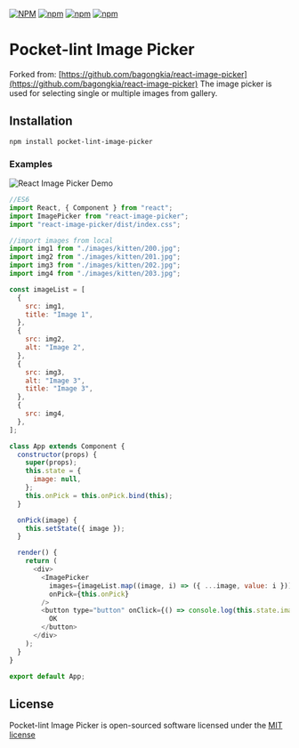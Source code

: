 [![NPM](https://img.shields.io/npm/v/react-image-picker.svg)](https://www.npmjs.com/package/pocket-lint-image-picker)
[![npm](https://img.shields.io/npm/dt/react-image-picker.svg)](https://www.npmjs.com/package/pocket-lint-image-picker)
[![npm](https://img.shields.io/npm/dm/react-image-picker.svg)](https://www.npmjs.com/package/pocket-lint-image-picker)
[![npm](https://img.shields.io/npm/l/react-image-picker.svg)](http://opensource.org/licenses/MIT)

# Pocket-lint Image Picker

Forked from: [https://github.com/bagongkia/react-image-picker](https://github.com/bagongkia/react-image-picker)
The image picker is used for selecting single or multiple images from gallery.

## Installation

```
npm install pocket-lint-image-picker
```

### Examples

![React Image Picker Demo](https://raw.githubusercontent.com/bagongkia/react-image-picker/master/docs/img/react-image-picker-demo.jpg)

```javascript
//ES6
import React, { Component } from "react";
import ImagePicker from "react-image-picker";
import "react-image-picker/dist/index.css";

//import images from local
import img1 from "./images/kitten/200.jpg";
import img2 from "./images/kitten/201.jpg";
import img3 from "./images/kitten/202.jpg";
import img4 from "./images/kitten/203.jpg";

const imageList = [
  {
    src: img1,
    title: "Image 1",
  },
  {
    src: img2,
    alt: "Image 2",
  },
  {
    src: img3,
    alt: "Image 3",
    title: "Image 3",
  },
  {
    src: img4,
  },
];

class App extends Component {
  constructor(props) {
    super(props);
    this.state = {
      image: null,
    };
    this.onPick = this.onPick.bind(this);
  }

  onPick(image) {
    this.setState({ image });
  }

  render() {
    return (
      <div>
        <ImagePicker
          images={imageList.map((image, i) => ({ ...image, value: i }))}
          onPick={this.onPick}
        />
        <button type="button" onClick={() => console.log(this.state.image)}>
          OK
        </button>
      </div>
    );
  }
}

export default App;
```

## License

Pocket-lint Image Picker is open-sourced software licensed under the [MIT license](http://opensource.org/licenses/MIT)
